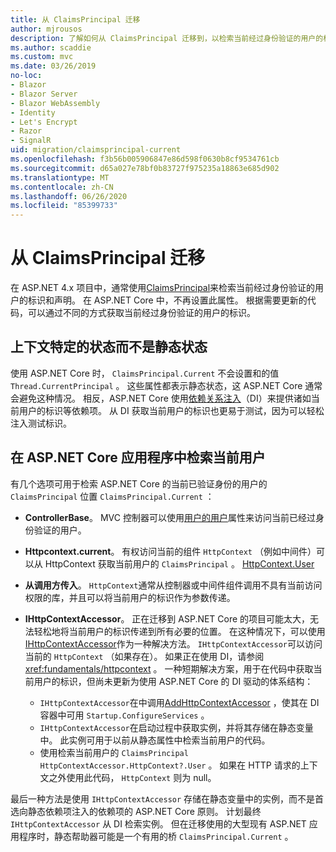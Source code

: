 ```yaml
---
title: 从 ClaimsPrincipal 迁移
author: mjrousos
description: 了解如何从 ClaimsPrincipal 迁移到，以检索当前经过身份验证的用户的标识和 ASP.NET Core 中的声明。
ms.author: scaddie
ms.custom: mvc
ms.date: 03/26/2019
no-loc:
- Blazor
- Blazor Server
- Blazor WebAssembly
- Identity
- Let's Encrypt
- Razor
- SignalR
uid: migration/claimsprincipal-current
ms.openlocfilehash: f3b56b005906847e86d598f0630b8cf9534761cb
ms.sourcegitcommit: d65a027e78bf0b83727f975235a18863e685d902
ms.translationtype: MT
ms.contentlocale: zh-CN
ms.lasthandoff: 06/26/2020
ms.locfileid: "85399733"
---
```

# <a name="migrate-from-claimsprincipalcurrent"></a>从 ClaimsPrincipal 迁移

在 ASP.NET 4.x 项目中，通常使用[ClaimsPrincipal](/dotnet/api/system.security.claims.claimsprincipal.current)来检索当前经过身份验证的用户的标识和声明。 在 ASP.NET Core 中，不再设置此属性。 根据需要更新的代码，可以通过不同的方式获取当前经过身份验证的用户的标识。

## <a name="context-specific-state-instead-of-static-state"></a>上下文特定的状态而不是静态状态

使用 ASP.NET Core 时， `ClaimsPrincipal.Current` 不会设置和的值 `Thread.CurrentPrincipal` 。 这些属性都表示静态状态，这 ASP.NET Core 通常会避免这种情况。 相反，ASP.NET Core 使用[依赖关系注入](xref:fundamentals/dependency-injection)（DI）来提供诸如当前用户的标识等依赖项。 从 DI 获取当前用户的标识也更易于测试，因为可以轻松注入测试标识。

## <a name="retrieve-the-current-user-in-an-aspnet-core-app"></a>在 ASP.NET Core 应用程序中检索当前用户

有几个选项可用于检索 ASP.NET Core 的当前已验证身份的用户的 `ClaimsPrincipal` 位置 `ClaimsPrincipal.Current` ：

* **ControllerBase**。 MVC 控制器可以使用[用户的用户](/dotnet/api/microsoft.aspnetcore.mvc.controllerbase.user)属性来访问当前已经过身份验证的用户。
* **Httpcontext.current**。 有权访问当前的组件 `HttpContext` （例如中间件）可以从 HttpContext 获取当前用户的 `ClaimsPrincipal` 。 [HttpContext.User](/dotnet/api/microsoft.aspnetcore.http.httpcontext.user)
* **从调用方传入**。 `HttpContext`通常从控制器或中间件组件调用不具有当前访问权限的库，并且可以将当前用户的标识作为参数传递。
* **IHttpContextAccessor**。 正在迁移到 ASP.NET Core 的项目可能太大，无法轻松地将当前用户的标识传递到所有必要的位置。 在这种情况下，可以使用[IHttpContextAccessor](/dotnet/api/microsoft.aspnetcore.http.ihttpcontextaccessor)作为一种解决方法。 `IHttpContextAccessor`可以访问当前的 `HttpContext` （如果存在）。 如果正在使用 DI，请参阅 <xref:fundamentals/httpcontext> 。 一种短期解决方案，用于在代码中获取当前用户的标识，但尚未更新为使用 ASP.NET Core 的 DI 驱动的体系结构：

  * `IHttpContextAccessor`在中调用[AddHttpContextAccessor](https://github.com/aspnet/Hosting/issues/793) ，使其在 DI 容器中可用 `Startup.ConfigureServices` 。
  * `IHttpContextAccessor`在启动过程中获取实例，并将其存储在静态变量中。 此实例可用于以前从静态属性中检索当前用户的代码。
  * 使用检索当前用户的 `ClaimsPrincipal` `HttpContextAccessor.HttpContext?.User` 。 如果在 HTTP 请求的上下文之外使用此代码， `HttpContext` 则为 null。

最后一种方法是使用 `IHttpContextAccessor` 存储在静态变量中的实例，而不是首选向静态依赖项注入的依赖项的 ASP.NET Core 原则。 计划最终 `IHttpContextAccessor` 从 DI 检索实例。 但在迁移使用的大型现有 ASP.NET 应用程序时，静态帮助器可能是一个有用的桥 `ClaimsPrincipal.Current` 。
